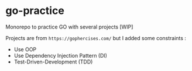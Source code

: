 # go-practice
Monorepo to practice GO with several projects [WIP]

Projects are from `https://gophercises.com/` but I added some constraints : 

- Use OOP
- Use Dependency Injection Pattern (DI)
- Test-Driven-Development (TDD)